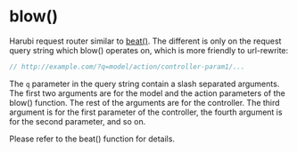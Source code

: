 blow()
======

Harubi request router similar to [beat()](beat.md). The different is only on the request query string which blow() operates on, which is more friendly to url-rewrite:
```php
// http://example.com/?q=model/action/controller-param1/...
```
The `q` parameter in the query string contain a slash separated arguments. The first two arguments are for the model and the action parameters of the blow() function. The rest of the arguments are for the controller. The third argument is for the first parameter of the controller, the fourth argument is for the second parameter, and so on.

Please refer to the beat() function for details.
